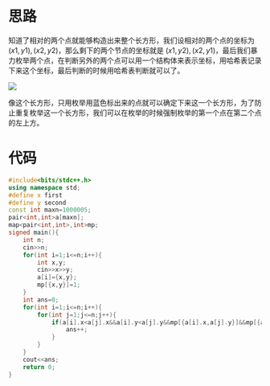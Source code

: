 # 思路
知道了相对的两个点就能够构造出来整个长方形，我们设相对的两个点的坐标为 $(x1,y1),(x2,y2)$，那么剩下的两个节点的坐标就是 $(x1,y2),(x2,y1)$，最后我们暴力枚举两个点，在判断另外的两个点可以用一个结构体来表示坐标，用哈希表记录下来这个坐标，最后判断的时候用哈希表判断就可以了。

![](https://cdn.luogu.com.cn/upload/image_hosting/bovpcrbk.png)

像这个长方形，只用枚举用蓝色标出来的点就可以确定下来这一个长方形，为了防止重复枚举这一个长方形，我们可以在枚举的时候强制枚举的第一个点在第二个点的左上方。

# 代码
```cpp
#include<bits/stdc++.h>
using namespace std;
#define x first
#define y second
const int maxn=1000005;
pair<int,int>a[maxn];
map<pair<int,int>,int>mp;
signed main(){
	int n;
	cin>>n;
	for(int i=1;i<=n;i++){
		int x,y;
		cin>>x>>y;
		a[i]={x,y};
		mp[{x,y}]=1;
	}
	int ans=0;
	for(int i=1;i<=n;i++){
		for(int j=1;j<=n;j++){
			if(a[i].x<a[j].x&&a[i].y<a[j].y&&mp[{a[i].x,a[j].y}]&&mp[{a[j].x,a[i].y}]){
				ans++;
			}
		}
	}
	cout<<ans;
	return 0;
}
```